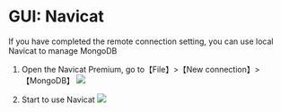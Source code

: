 # GUI: Navicat

If you have completed the remote connection setting, you can use local Navicat to manage MongoDB

1. Open the Navicat Premium, go to【File】>【New connection】>【MongoDB】
   ![](https://libs.websoft9.com/Websoft9/DocsPicture/en/navicat/websoft9-mongodb-navcaittest.png)

2. Start to use Navicat
   ![](https://libs.websoft9.com/Websoft9/DocsPicture/en/navicat/navicat-websoft9.png)
    